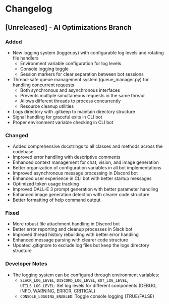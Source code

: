 # Changelog



## [Unreleased] - AI Optimizations Branch

### Added
- New logging system (logger.py) with configurable log levels and rotating file handlers
  - Environment variable configuration for log levels
  - Console logging toggle
  - Session markers for clear separation between bot sessions
- Thread-safe queue management system (queue_manager.py) for handling concurrent requests
  - Both synchronous and asynchronous interfaces
  - Prevents multiple simultaneous requests in the same thread
  - Allows different threads to process concurrently
  - Resource cleanup utilities
- Logs directory with .gitkeep to maintain directory structure
- Signal handling for graceful exits in CLI bot
- Proper environment variable checking in CLI bot

### Changed
- Added comprehensive docstrings to all classes and methods across the codebase
- Improved error handling with descriptive comments
- Enhanced context management for chat, vision, and image generation
- Better organization of configuration variables in all bot implementations
- Improved asynchronous message processing in Discord bot
- Enhanced user experience in CLI bot with better startup messages
- Optimized token usage tracking
- Improved DALL-E 3 prompt generation with better parameter handling
- Enhanced image generation detection with clearer code structure
- Better formatting of help command output

### Fixed
- More robust file attachment handling in Discord bot
- Better error reporting and cleanup processes in Slack bot
- Improved thread history rebuilding with better error handling
- Enhanced message parsing with clearer code structure
- Updated .gitignore to exclude log files but keep the logs directory structure

### Developer Notes
- The logging system can be configured through environment variables:
  - `SLACK_LOG_LEVEL`, `DISCORD_LOG_LEVEL`, `BOT_LOG_LEVEL`, `UTILS_LOG_LEVEL`: Set log levels for different components (DEBUG, INFO, WARNING, ERROR, CRITICAL)
  - `CONSOLE_LOGGING_ENABLED`: Toggle console logging (TRUE/FALSE)
